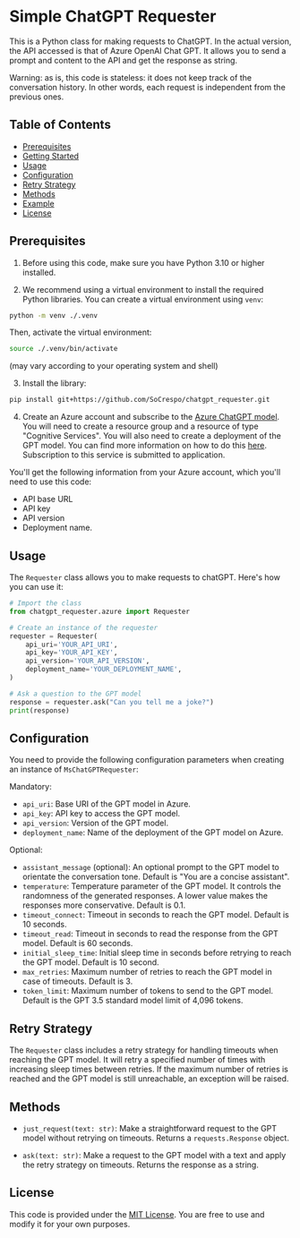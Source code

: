 # Simple ChatGPT Requester

This is a Python class for making requests to ChatGPT. In the actual version, the API accessed is that of Azure OpenAI Chat GPT. It allows you to send a prompt and content to the API and get the response as string.

Warning: as is, this code is stateless: it does not keep track of the conversation history. In other words, each request is independent from the previous ones. 

## Table of Contents
- [Prerequisites](#prerequisites)
- [Getting Started](#getting-started)
- [Usage](#usage)
- [Configuration](#configuration)
- [Retry Strategy](#retry-strategy)
- [Methods](#methods)
- [Example](#example)
- [License](#license)

## Prerequisites

1. Before using this code, make sure you have Python 3.10 or higher installed.

2. We recommend using a virtual environment to install the required Python libraries. You can create a virtual environment using `venv`:

```bash
python -m venv ./.venv
```
Then, activate the virtual environment:

```bash
source ./.venv/bin/activate
```
(may vary according to your operating system and shell)
    
3. Install the library:
```bash
pip install git+https://github.com/SoCrespo/chatgpt_requester.git
```
4. Create an Azure account and subscribe to the [Azure ChatGPT model](https://azure.microsoft.com/en-us/services/cognitive-services/chatbot/). You will need to create a resource group and a resource of type "Cognitive Services". You will also need to create a deployment of the GPT model. You can find more information on how to do this [here](https://learn.microsoft.com/fr-fr/azure/ai-services/openai/how-to/create-resource?pivots=web-portal#create-a-resource). Subscription to this service is submitted to application.

You'll get the following information from your Azure account, which you'll need to use this code:
- API base URL
- API key
- API version
- Deployment name.



## Usage

The `Requester` class allows you to make requests to chatGPT. Here's how you can use it:

```python
# Import the class
from chatgpt_requester.azure import Requester

# Create an instance of the requester
requester = Requester(
    api_uri='YOUR_API_URI',
    api_key='YOUR_API_KEY',
    api_version='YOUR_API_VERSION',
    deployment_name='YOUR_DEPLOYMENT_NAME',
)

# Ask a question to the GPT model
response = requester.ask("Can you tell me a joke?")
print(response)
```

## Configuration

You need to provide the following configuration parameters when creating an instance of `MsChatGPTRequester`:

Mandatory:
- `api_uri`: Base URI of the GPT model in Azure.
- `api_key`: API key to access the GPT model.
- `api_version`: Version of the GPT model.
- `deployment_name`: Name of the deployment of the GPT model on Azure.

Optional:
- `assistant_message` (optional): An optional prompt to the GPT model to orientate the conversation tone. Default is "You are a concise assistant".
- `temperature`: Temperature parameter of the GPT model. It controls the randomness of the generated responses. A lower value makes the responses more conservative. Default is 0.1.
- `timeout_connect`: Timeout in seconds to reach the GPT model. Default is 10 seconds.
- `timeout_read`: Timeout in seconds to read the response from the GPT model. Default is 60 seconds.
- `initial_sleep_time`: Initial sleep time in seconds before retrying to reach the GPT model. Default is 10 second.
- `max_retries`: Maximum number of retries to reach the GPT model in case of timeouts. Default is 3.
- `token_limit`: Maximum number of tokens to send to the GPT model. Default is the GPT 3.5 standard model limit of 4,096 tokens.

## Retry Strategy

The `Requester` class includes a retry strategy for handling timeouts when reaching the GPT model. It will retry a specified number of times with increasing sleep times between retries. If the maximum number of retries is reached and the GPT model is still unreachable, an exception will be raised.

## Methods

- `just_request(text: str)`: Make a straightforward request to the GPT model without retrying on timeouts. Returns a `requests.Response` object.

- `ask(text: str)`: Make a request to the GPT model with a text and apply the retry strategy on timeouts. Returns the response as a string.

## License

This code is provided under the [MIT License](LICENSE). You are free to use and modify it for your own purposes.